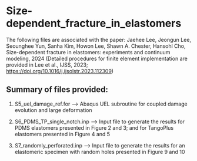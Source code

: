 # Size-dependent_fracture_in_elastomers
The following files are associated with the paper:
 Jaehee Lee, Jeongun Lee, Seounghee Yun, Sanha Kim, Howon Lee, Shawn A. Chester, Hansohl Cho, 
 Size-dependent fracture in elastomers: experiments and continuum modeling, 2024
 (Detailed procedures for finite element implementation are provided in Lee et al., IJSS, 2023; https://doi.org/10.1016/j.ijsolstr.2023.112309) 


Summary of files provided:
--------------------------
1) S5_uel_damage_ref.for --> Abaqus UEL subroutine for coupled damage evolution and large deformation

2) S6_PDMS_TP_single_notch.inp --> Input file to generate the results for PDMS elastomers presented in Figure 2 and 3; and for TangoPlus elastomers presented in Figure 4 and 5

3) S7_randomly_perforated.inp --> Input file to generate the results for an elastomeric specimen with random holes presented in Figure 9 and 10


